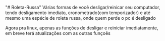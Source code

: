 "# Roleta-Russa" 
Várias formas de você desligar/reinicar seu computador, tendo desligamento imediato, cronometrado(com temporizador) e até mesmo uma espécie de roleta russa, onde quem perde o pc é desligado

Agora pra linux, apenas as funções de desligar e reiniciar imediatamente, em breve terá atualizações com as outras funçoẽs
